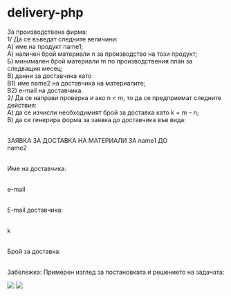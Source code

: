 # delivery-php
За производствена фирма:
<br>1/ Да се въведат следните величини:
 <br> А) име на продукт  name1;
 <br> А) наличен брой материали  n  за производство на този продукт;
 <br> Б) минимален брой материали  m  по производствения план за следващия месец; 
 <br> В) данни за доставчика като
   <br> В1) име  name2  на доставчика на материалите;
   <br> В2) e-mail  на доставчика.
<br>2/ Да се направи проверка и ако n <  m, то да се предприемат следните действия:
 <br> А) да се изчисли необходимият брой за доставка като k = m – n;
 <br> В) да се генерира форма за заявка до доставчика във вида:

<br>ЗАЯВКА  ЗА  ДОСТАВКА  НА  МАТЕРИАЛИ ЗА  name1  ДО 
<br>name2

<br>Име на доставчика: 

<br>e-mail  

<br>E-mail  доставчика:

<br>k

<br>Брой за доставка: 

<br>Забележка: Примерен изглед за постановката и решението на задачата:

<img src="src1.png">
<img src="src2.png">
